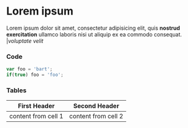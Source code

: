 # Lorem ipsum

Lorem ipsum dolor sit amet, consectetur adipisicing elit, quis **nostrud exercitation** ullamco laboris nisi ut aliquip ex ea commodo consequat. |*voluptate velit*

### Code

```javascript
var foo = 'bart';
if(true) foo = 'foo';
```

### Tables 
First Header | Second Header
-------------|--------------
content from cell 1 | content from cell 2
